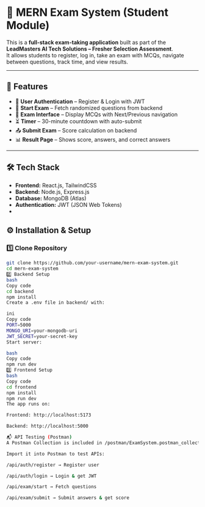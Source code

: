# 📝 MERN Exam System (Student Module)

This is a **full-stack exam-taking application** built as part of the **LeadMasters AI Tech Solutions – Fresher Selection Assessment**.  
It allows students to register, log in, take an exam with MCQs, navigate between questions, track time, and view results.

---

## 🚀 Features
- 🔑 **User Authentication** – Register & Login with JWT  
- 🎯 **Start Exam** – Fetch randomized questions from backend  
- 📑 **Exam Interface** – Display MCQs with Next/Previous navigation  
- ⏳ **Timer** – 30-minute countdown with auto-submit  
- 📤 **Submit Exam** – Score calculation on backend  
- 📊 **Result Page** – Shows score, answers, and correct answers  

---

## 🛠️ Tech Stack
- **Frontend:** React.js, TailwindCSS  
- **Backend:** Node.js, Express.js  
- **Database:** MongoDB (Atlas)  
- **Authentication:** JWT (JSON Web Tokens)
- 

## ⚙️ Installation & Setup

### 1️⃣ Clone Repository
```bash
git clone https://github.com/your-username/mern-exam-system.git
cd mern-exam-system
2️⃣ Backend Setup
bash
Copy code
cd backend
npm install
Create a .env file in backend/ with:

ini
Copy code
PORT=5000
MONGO_URI=your-mongodb-uri
JWT_SECRET=your-secret-key
Start server:

bash
Copy code
npm run dev
3️⃣ Frontend Setup
bash
Copy code
cd frontend
npm install
npm run dev
The app runs on:

Frontend: http://localhost:5173

Backend: http://localhost:5000

📬 API Testing (Postman)
A Postman Collection is included in /postman/ExamSystem.postman_collection.json

Import it into Postman to test APIs:

/api/auth/register → Register user

/api/auth/login → Login & get JWT

/api/exam/start → Fetch questions

/api/exam/submit → Submit answers & get score
